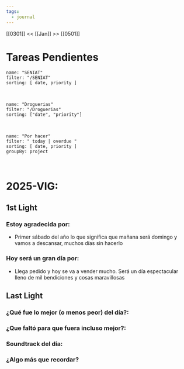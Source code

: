 ```yaml
---
tags:
  - journal
---
```

[[0301]]  <<  [[Jan]]  >> [[0501]]  

# Tareas Pendientes

```todoist
name: "SENIAT"
filter: "/SENIAT"
sorting: [ date, priority ]
```

<br/>

```todoist
name: "Droguerias"
filter: "/Droguerias"
sorting: ["date", "priority"]
```

<br/>

```todoist
name: "Por hacer"
filter: " today | overdue "
sorting: [ date, priority ]
groupBy: project
```

<br/>


# 2025-VIG:
## 1st Light
### Estoy agradecida por: 
* Primer sábado del año lo que significa que mañana será domingo y vamos a descansar, muchos días sin hacerlo
### Hoy será un gran día por:
- Llega pedido y hoy se va a vender mucho. Será un día espectacular lleno de mil bendiciones y cosas maravillosas 
## Last Light
### ¿Qué fue lo mejor (o menos peor) del día?:

### ¿Que faltó para que fuera incluso mejor?:

### Soundtrack del día:

### ¿Algo más que recordar?